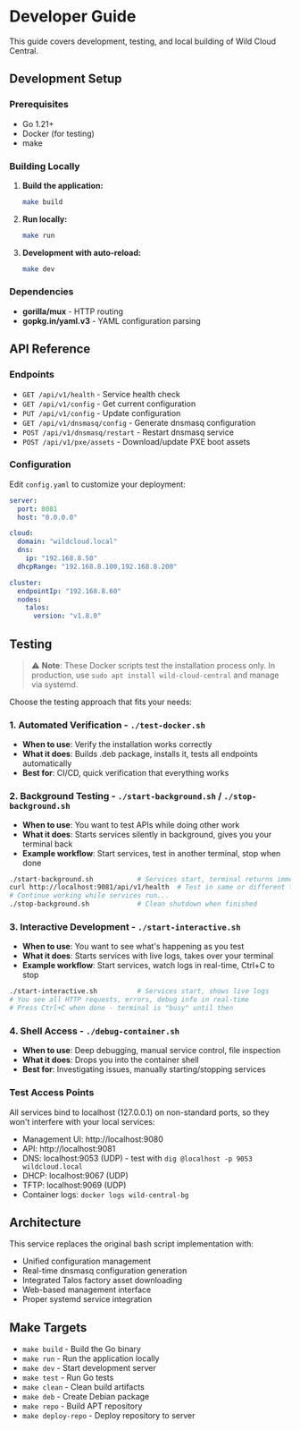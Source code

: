 # Developer Guide

This guide covers development, testing, and local building of Wild Cloud Central.

## Development Setup

### Prerequisites
- Go 1.21+
- Docker (for testing)
- make

### Building Locally

1. **Build the application:**
   ```bash
   make build
   ```

2. **Run locally:**
   ```bash
   make run
   ```

3. **Development with auto-reload:**
   ```bash
   make dev
   ```

### Dependencies
- **gorilla/mux** - HTTP routing
- **gopkg.in/yaml.v3** - YAML configuration parsing

## API Reference

### Endpoints

- `GET /api/v1/health` - Service health check
- `GET /api/v1/config` - Get current configuration
- `PUT /api/v1/config` - Update configuration
- `GET /api/v1/dnsmasq/config` - Generate dnsmasq configuration
- `POST /api/v1/dnsmasq/restart` - Restart dnsmasq service
- `POST /api/v1/pxe/assets` - Download/update PXE boot assets

### Configuration

Edit `config.yaml` to customize your deployment:

```yaml
server:
  port: 8081
  host: "0.0.0.0"

cloud:
  domain: "wildcloud.local"
  dns:
    ip: "192.168.8.50"
  dhcpRange: "192.168.8.100,192.168.8.200"

cluster:
  endpointIp: "192.168.8.60"
  nodes:
    talos:
      version: "v1.8.0"
```

## Testing

> ⚠️ **Note**: These Docker scripts test the installation process only. In production, use `sudo apt install wild-cloud-central` and manage via systemd.

Choose the testing approach that fits your needs:

### 1. Automated Verification - `./test-docker.sh`
- **When to use**: Verify the installation works correctly
- **What it does**: Builds .deb package, installs it, tests all endpoints automatically
- **Best for**: CI/CD, quick verification that everything works

### 2. Background Testing - `./start-background.sh` / `./stop-background.sh`  
- **When to use**: You want to test APIs while doing other work
- **What it does**: Starts services silently in background, gives you your terminal back
- **Example workflow**: Start services, test in another terminal, stop when done
```bash
./start-background.sh           # Services start, terminal returns immediately
curl http://localhost:9081/api/v1/health  # Test in same or different terminal
# Continue working while services run...
./stop-background.sh            # Clean shutdown when finished
```

### 3. Interactive Development - `./start-interactive.sh`
- **When to use**: You want to see what's happening as you test
- **What it does**: Starts services with live logs, takes over your terminal
- **Example workflow**: Start services, watch logs in real-time, Ctrl+C to stop
```bash
./start-interactive.sh          # Services start, shows live logs
# You see all HTTP requests, errors, debug info in real-time
# Press Ctrl+C when done - terminal is "busy" until then
```

### 4. Shell Access - `./debug-container.sh`
- **When to use**: Deep debugging, manual service control, file inspection
- **What it does**: Drops you into the container shell
- **Best for**: Investigating issues, manually starting/stopping services

### Test Access Points
All services bind to localhost (127.0.0.1) on non-standard ports, so they won't interfere with your local services:

- Management UI: http://localhost:9080
- API: http://localhost:9081
- DNS: localhost:9053 (UDP) - test with `dig @localhost -p 9053 wildcloud.local`
- DHCP: localhost:9067 (UDP)
- TFTP: localhost:9069 (UDP)
- Container logs: `docker logs wild-central-bg`

## Architecture

This service replaces the original bash script implementation with:
- Unified configuration management
- Real-time dnsmasq configuration generation
- Integrated Talos factory asset downloading
- Web-based management interface
- Proper systemd service integration

## Make Targets

- `make build` - Build the Go binary
- `make run` - Run the application locally
- `make dev` - Start development server
- `make test` - Run Go tests
- `make clean` - Clean build artifacts
- `make deb` - Create Debian package
- `make repo` - Build APT repository
- `make deploy-repo` - Deploy repository to server